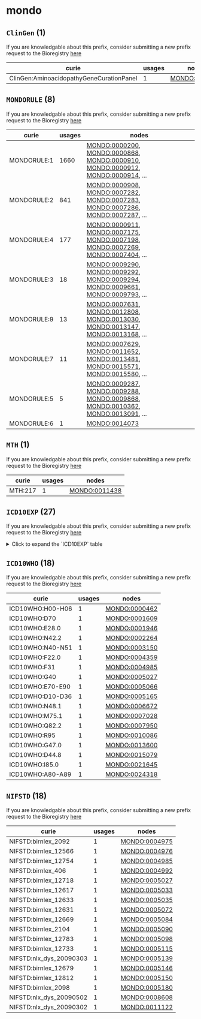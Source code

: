 # mondo

## `ClinGen` (1)

If you are knowledgable about this prefix, consider submitting a new prefix
request to the Bioregistry [here](https://github.com/biopragmatics/bioregistry/issues/new?assignees=cthoyt&labels=New%2CPrefix&template=new-prefix.yml&title=%5BResource%5D%3A%20ClinGen)

| curie                                    |   usages | nodes                                                         |
|------------------------------------------|----------|---------------------------------------------------------------|
| ClinGen:AminoacidopathyGeneCurationPanel |        1 | [MONDO:0009607](http://purl.obolibrary.org/obo/MONDO_0009607) |

## `MONDORULE` (8)

If you are knowledgable about this prefix, consider submitting a new prefix
request to the Bioregistry [here](https://github.com/biopragmatics/bioregistry/issues/new?assignees=cthoyt&labels=New%2CPrefix&template=new-prefix.yml&title=%5BResource%5D%3A%20MONDORULE)

| curie       |   usages | nodes                                                                                                                                                                                                                                                                                                                          |
|-------------|----------|--------------------------------------------------------------------------------------------------------------------------------------------------------------------------------------------------------------------------------------------------------------------------------------------------------------------------------|
| MONDORULE:1 |     1660 | [MONDO:0000200](http://purl.obolibrary.org/obo/MONDO_0000200), [MONDO:0000868](http://purl.obolibrary.org/obo/MONDO_0000868), [MONDO:0000910](http://purl.obolibrary.org/obo/MONDO_0000910), [MONDO:0000912](http://purl.obolibrary.org/obo/MONDO_0000912), [MONDO:0000914](http://purl.obolibrary.org/obo/MONDO_0000914), ... |
| MONDORULE:2 |      841 | [MONDO:0000908](http://purl.obolibrary.org/obo/MONDO_0000908), [MONDO:0007282](http://purl.obolibrary.org/obo/MONDO_0007282), [MONDO:0007283](http://purl.obolibrary.org/obo/MONDO_0007283), [MONDO:0007286](http://purl.obolibrary.org/obo/MONDO_0007286), [MONDO:0007287](http://purl.obolibrary.org/obo/MONDO_0007287), ... |
| MONDORULE:4 |      177 | [MONDO:0000911](http://purl.obolibrary.org/obo/MONDO_0000911), [MONDO:0007175](http://purl.obolibrary.org/obo/MONDO_0007175), [MONDO:0007198](http://purl.obolibrary.org/obo/MONDO_0007198), [MONDO:0007269](http://purl.obolibrary.org/obo/MONDO_0007269), [MONDO:0007404](http://purl.obolibrary.org/obo/MONDO_0007404), ... |
| MONDORULE:3 |       18 | [MONDO:0009290](http://purl.obolibrary.org/obo/MONDO_0009290), [MONDO:0009292](http://purl.obolibrary.org/obo/MONDO_0009292), [MONDO:0009294](http://purl.obolibrary.org/obo/MONDO_0009294), [MONDO:0009661](http://purl.obolibrary.org/obo/MONDO_0009661), [MONDO:0009793](http://purl.obolibrary.org/obo/MONDO_0009793), ... |
| MONDORULE:9 |       13 | [MONDO:0007631](http://purl.obolibrary.org/obo/MONDO_0007631), [MONDO:0012808](http://purl.obolibrary.org/obo/MONDO_0012808), [MONDO:0013030](http://purl.obolibrary.org/obo/MONDO_0013030), [MONDO:0013147](http://purl.obolibrary.org/obo/MONDO_0013147), [MONDO:0013168](http://purl.obolibrary.org/obo/MONDO_0013168), ... |
| MONDORULE:7 |       11 | [MONDO:0007629](http://purl.obolibrary.org/obo/MONDO_0007629), [MONDO:0011652](http://purl.obolibrary.org/obo/MONDO_0011652), [MONDO:0013481](http://purl.obolibrary.org/obo/MONDO_0013481), [MONDO:0015571](http://purl.obolibrary.org/obo/MONDO_0015571), [MONDO:0015580](http://purl.obolibrary.org/obo/MONDO_0015580), ... |
| MONDORULE:5 |        5 | [MONDO:0009287](http://purl.obolibrary.org/obo/MONDO_0009287), [MONDO:0009288](http://purl.obolibrary.org/obo/MONDO_0009288), [MONDO:0009868](http://purl.obolibrary.org/obo/MONDO_0009868), [MONDO:0010362](http://purl.obolibrary.org/obo/MONDO_0010362), [MONDO:0013091](http://purl.obolibrary.org/obo/MONDO_0013091), ... |
| MONDORULE:6 |        1 | [MONDO:0014073](http://purl.obolibrary.org/obo/MONDO_0014073)                                                                                                                                                                                                                                                                  |

## `MTH` (1)

If you are knowledgable about this prefix, consider submitting a new prefix
request to the Bioregistry [here](https://github.com/biopragmatics/bioregistry/issues/new?assignees=cthoyt&labels=New%2CPrefix&template=new-prefix.yml&title=%5BResource%5D%3A%20MTH)

| curie   |   usages | nodes                                                         |
|---------|----------|---------------------------------------------------------------|
| MTH:217 |        1 | [MONDO:0011438](http://purl.obolibrary.org/obo/MONDO_0011438) |

## `ICD10EXP` (27)

If you are knowledgable about this prefix, consider submitting a new prefix
request to the Bioregistry [here](https://github.com/biopragmatics/bioregistry/issues/new?assignees=cthoyt&labels=New%2CPrefix&template=new-prefix.yml&title=%5BResource%5D%3A%20ICD10EXP)

<details>
<summary>Click to expand the `ICD10EXP` table</summary>

| curie           |   usages | nodes                                                                                                                                                                                                                                                                                                                          |
|-----------------|----------|--------------------------------------------------------------------------------------------------------------------------------------------------------------------------------------------------------------------------------------------------------------------------------------------------------------------------------|
| ICD10EXP:E85.4+ |        7 | [MONDO:0007098](http://purl.obolibrary.org/obo/MONDO_0007098), [MONDO:0008306](http://purl.obolibrary.org/obo/MONDO_0008306), [MONDO:0017906](http://purl.obolibrary.org/obo/MONDO_0017906), [MONDO:0017945](http://purl.obolibrary.org/obo/MONDO_0017945), [MONDO:0017947](http://purl.obolibrary.org/obo/MONDO_0017947), ... |
| ICD10EXP:I68.0* |        6 | [MONDO:0005620](http://purl.obolibrary.org/obo/MONDO_0005620), [MONDO:0007297](http://purl.obolibrary.org/obo/MONDO_0007297), [MONDO:0015033](http://purl.obolibrary.org/obo/MONDO_0015033), [MONDO:0017946](http://purl.obolibrary.org/obo/MONDO_0017946), [MONDO:0017948](http://purl.obolibrary.org/obo/MONDO_0017948), ... |
| ICD10EXP:L99.0* |        4 | [MONDO:0007101](http://purl.obolibrary.org/obo/MONDO_0007101), [MONDO:0015301](http://purl.obolibrary.org/obo/MONDO_0015301), [MONDO:0015302](http://purl.obolibrary.org/obo/MONDO_0015302), [MONDO:0015303](http://purl.obolibrary.org/obo/MONDO_0015303)                                                                     |
| ICD10EXP:J99.8* |        3 | [MONDO:0008346](http://purl.obolibrary.org/obo/MONDO_0008346), [MONDO:0020553](http://purl.obolibrary.org/obo/MONDO_0020553), [MONDO:0020554](http://purl.obolibrary.org/obo/MONDO_0020554)                                                                                                                                    |
| ICD10EXP:K90.8+ |        1 | [MONDO:0005116](http://purl.obolibrary.org/obo/MONDO_0005116)                                                                                                                                                                                                                                                                  |
| ICD10EXP:B60.1+ |        1 | [MONDO:0005629](http://purl.obolibrary.org/obo/MONDO_0005629)                                                                                                                                                                                                                                                                  |
| ICD10EXP:E35.1* |        1 | [MONDO:0006015](http://purl.obolibrary.org/obo/MONDO_0006015)                                                                                                                                                                                                                                                                  |
| ICD10EXP:G63.3* |        1 | [MONDO:0007100](http://purl.obolibrary.org/obo/MONDO_0007100)                                                                                                                                                                                                                                                                  |
| ICD10EXP:N16.3* |        1 | [MONDO:0009066](http://purl.obolibrary.org/obo/MONDO_0009066)                                                                                                                                                                                                                                                                  |
| ICD10EXP:N08.5* |        1 | [MONDO:0009303](http://purl.obolibrary.org/obo/MONDO_0009303)                                                                                                                                                                                                                                                                  |
| ICD10EXP:G73.6* |        1 | [MONDO:0009867](http://purl.obolibrary.org/obo/MONDO_0009867)                                                                                                                                                                                                                                                                  |
| ICD10EXP:E85.0+ |        1 | [MONDO:0010523](http://purl.obolibrary.org/obo/MONDO_0010523)                                                                                                                                                                                                                                                                  |
| ICD10EXP:B00.4+ |        1 | [MONDO:0012521](http://purl.obolibrary.org/obo/MONDO_0012521)                                                                                                                                                                                                                                                                  |
| ICD10EXP:B44.1+ |        1 | [MONDO:0015243](http://purl.obolibrary.org/obo/MONDO_0015243)                                                                                                                                                                                                                                                                  |
| ICD10EXP:H19.1* |        1 | [MONDO:0015288](http://purl.obolibrary.org/obo/MONDO_0015288)                                                                                                                                                                                                                                                                  |
| ICD10EXP:A54.3+ |        1 | [MONDO:0015455](http://purl.obolibrary.org/obo/MONDO_0015455)                                                                                                                                                                                                                                                                  |
| ICD10EXP:B02.2+ |        1 | [MONDO:0017606](http://purl.obolibrary.org/obo/MONDO_0017606)                                                                                                                                                                                                                                                                  |
| ICD10EXP:B33.4+ |        1 | [MONDO:0017879](http://purl.obolibrary.org/obo/MONDO_0017879)                                                                                                                                                                                                                                                                  |
| ICD10EXP:G01*   |        1 | [MONDO:0018059](http://purl.obolibrary.org/obo/MONDO_0018059)                                                                                                                                                                                                                                                                  |
| ICD10EXP:N08.0* |        1 | [MONDO:0018081](http://purl.obolibrary.org/obo/MONDO_0018081)                                                                                                                                                                                                                                                                  |
| ICD10EXP:E72.0+ |        1 | [MONDO:0018467](http://purl.obolibrary.org/obo/MONDO_0018467)                                                                                                                                                                                                                                                                  |
| ICD10EXP:B59+   |        1 | [MONDO:0019121](http://purl.obolibrary.org/obo/MONDO_0019121)                                                                                                                                                                                                                                                                  |
| ICD10EXP:G05.1* |        1 | [MONDO:0019386](http://purl.obolibrary.org/obo/MONDO_0019386)                                                                                                                                                                                                                                                                  |
| ICD10EXP:M09.0* |        1 | [MONDO:0019436](http://purl.obolibrary.org/obo/MONDO_0019436)                                                                                                                                                                                                                                                                  |
| ICD10EXP:I43.1* |        1 | [MONDO:0019441](http://purl.obolibrary.org/obo/MONDO_0019441)                                                                                                                                                                                                                                                                  |
| ICD10EXP:F02.3* |        1 | [MONDO:0019977](http://purl.obolibrary.org/obo/MONDO_0019977)                                                                                                                                                                                                                                                                  |
| ICD10EXP:L12+   |        1 | [MONDO:0020548](http://purl.obolibrary.org/obo/MONDO_0020548)                                                                                                                                                                                                                                                                  |

</details>

## `ICD10WHO` (18)

If you are knowledgable about this prefix, consider submitting a new prefix
request to the Bioregistry [here](https://github.com/biopragmatics/bioregistry/issues/new?assignees=cthoyt&labels=New%2CPrefix&template=new-prefix.yml&title=%5BResource%5D%3A%20ICD10WHO)

| curie            |   usages | nodes                                                         |
|------------------|----------|---------------------------------------------------------------|
| ICD10WHO:H00-H06 |        1 | [MONDO:0000462](http://purl.obolibrary.org/obo/MONDO_0000462) |
| ICD10WHO:D70     |        1 | [MONDO:0001609](http://purl.obolibrary.org/obo/MONDO_0001609) |
| ICD10WHO:E28.0   |        1 | [MONDO:0001946](http://purl.obolibrary.org/obo/MONDO_0001946) |
| ICD10WHO:N42.2   |        1 | [MONDO:0002264](http://purl.obolibrary.org/obo/MONDO_0002264) |
| ICD10WHO:N40-N51 |        1 | [MONDO:0003150](http://purl.obolibrary.org/obo/MONDO_0003150) |
| ICD10WHO:F22.0   |        1 | [MONDO:0004359](http://purl.obolibrary.org/obo/MONDO_0004359) |
| ICD10WHO:F31     |        1 | [MONDO:0004985](http://purl.obolibrary.org/obo/MONDO_0004985) |
| ICD10WHO:G40     |        1 | [MONDO:0005027](http://purl.obolibrary.org/obo/MONDO_0005027) |
| ICD10WHO:E70-E90 |        1 | [MONDO:0005066](http://purl.obolibrary.org/obo/MONDO_0005066) |
| ICD10WHO:D10-D36 |        1 | [MONDO:0005165](http://purl.obolibrary.org/obo/MONDO_0005165) |
| ICD10WHO:N48.1   |        1 | [MONDO:0006672](http://purl.obolibrary.org/obo/MONDO_0006672) |
| ICD10WHO:M75.1   |        1 | [MONDO:0007028](http://purl.obolibrary.org/obo/MONDO_0007028) |
| ICD10WHO:Q82.2   |        1 | [MONDO:0007950](http://purl.obolibrary.org/obo/MONDO_0007950) |
| ICD10WHO:R95     |        1 | [MONDO:0010086](http://purl.obolibrary.org/obo/MONDO_0010086) |
| ICD10WHO:G47.0   |        1 | [MONDO:0013600](http://purl.obolibrary.org/obo/MONDO_0013600) |
| ICD10WHO:D44.8   |        1 | [MONDO:0015079](http://purl.obolibrary.org/obo/MONDO_0015079) |
| ICD10WHO:I85.0   |        1 | [MONDO:0021645](http://purl.obolibrary.org/obo/MONDO_0021645) |
| ICD10WHO:A80-A89 |        1 | [MONDO:0024318](http://purl.obolibrary.org/obo/MONDO_0024318) |

## `NIFSTD` (18)

If you are knowledgable about this prefix, consider submitting a new prefix
request to the Bioregistry [here](https://github.com/biopragmatics/bioregistry/issues/new?assignees=cthoyt&labels=New%2CPrefix&template=new-prefix.yml&title=%5BResource%5D%3A%20NIFSTD)

| curie                   |   usages | nodes                                                         |
|-------------------------|----------|---------------------------------------------------------------|
| NIFSTD:birnlex_2092     |        1 | [MONDO:0004975](http://purl.obolibrary.org/obo/MONDO_0004975) |
| NIFSTD:birnlex_12566    |        1 | [MONDO:0004976](http://purl.obolibrary.org/obo/MONDO_0004976) |
| NIFSTD:birnlex_12754    |        1 | [MONDO:0004985](http://purl.obolibrary.org/obo/MONDO_0004985) |
| NIFSTD:birnlex_406      |        1 | [MONDO:0004992](http://purl.obolibrary.org/obo/MONDO_0004992) |
| NIFSTD:birnlex_12718    |        1 | [MONDO:0005027](http://purl.obolibrary.org/obo/MONDO_0005027) |
| NIFSTD:birnlex_12617    |        1 | [MONDO:0005033](http://purl.obolibrary.org/obo/MONDO_0005033) |
| NIFSTD:birnlex_12633    |        1 | [MONDO:0005035](http://purl.obolibrary.org/obo/MONDO_0005035) |
| NIFSTD:birnlex_12631    |        1 | [MONDO:0005072](http://purl.obolibrary.org/obo/MONDO_0005072) |
| NIFSTD:birnlex_12669    |        1 | [MONDO:0005084](http://purl.obolibrary.org/obo/MONDO_0005084) |
| NIFSTD:birnlex_2104     |        1 | [MONDO:0005090](http://purl.obolibrary.org/obo/MONDO_0005090) |
| NIFSTD:birnlex_12783    |        1 | [MONDO:0005098](http://purl.obolibrary.org/obo/MONDO_0005098) |
| NIFSTD:birnlex_12733    |        1 | [MONDO:0005115](http://purl.obolibrary.org/obo/MONDO_0005115) |
| NIFSTD:nlx_dys_20090303 |        1 | [MONDO:0005139](http://purl.obolibrary.org/obo/MONDO_0005139) |
| NIFSTD:birnlex_12679    |        1 | [MONDO:0005146](http://purl.obolibrary.org/obo/MONDO_0005146) |
| NIFSTD:birnlex_12812    |        1 | [MONDO:0005150](http://purl.obolibrary.org/obo/MONDO_0005150) |
| NIFSTD:birnlex_2098     |        1 | [MONDO:0005180](http://purl.obolibrary.org/obo/MONDO_0005180) |
| NIFSTD:nlx_dys_20090502 |        1 | [MONDO:0008608](http://purl.obolibrary.org/obo/MONDO_0008608) |
| NIFSTD:nlx_dys_20090302 |        1 | [MONDO:0011122](http://purl.obolibrary.org/obo/MONDO_0011122) |

